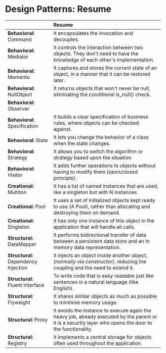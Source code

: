 # Design Patterns: Resume

| | Resume
--- | :---
**Behavioral:** Command | It encapsulates the invocation and decouples.
**Behavioral:** Mediator | It controls the interaction between two objects. They don't need to have the knowledge of each other's implementation. 
**Behavioral:** Memento | It captures and stores the current state of an object, in a manner that it can be restored later. 
**Behavioral:** NullObject | It returns objects that won't never be null, eliminating the conditional is_null() check.
**Behavioral:** Observer |  
**Behavioral:** Specification | It builds a clear specification of business rules, where objects can be checked against. 
**Behavioral:** State | It lets you change the behavior of a class when the state changes. 
**Behavioral:** Strategy | It allows you to switch the algorithm or strategy based upon the situation  
**Behavioral:** Visitor | It adds further operations to objects without having to modify them *(open/closed principle)*. 
**Creational:** Multiton | It has a list of named instances that are used, like a singleton but with N instances.
**Creational:** Pool | It uses a set of initialized objects kept ready to use (A Pool), rather than allocating and destroying them on demand. 
**Creational:** Singleton | It has only one instance of this object in the application that will handle all calls.
**Structural:** DataMapper | It performs bidirectional transfer of data between a persistent data store and an in memory data representation.
**Structural:** Dependency Injection | It injects an object inside another object, *(normally via constructor)*, reducing the coupling and the need to extend it. 
**Structural:** Fluent Interface | To write code that is easy readable just like sentences in a natural language (like English).
**Structural:** Flyweight | It shares similar objects as much as possible to minimise memory usage.
**Structural:** Proxy | It avoids the instance to execute again the heavy job, already executed by the parent or it is a security layer who opens the door to the functionality. 
**Structural:** Registry | It implements a central storage for objects often used throughout the application.

